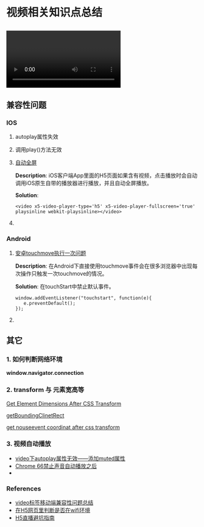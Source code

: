 # 视频相关知识点总结

## <video> 标签





##  兼容性问题

### IOS

1. autoplay属性失效

2. 调用play()方法无效

3. [自动全屏](https://www.yfmingo.cn/2017/08/24/UIWebVIew-play-video/)

   **Description**: iOS客户端App里面的H5页面如果含有视频，点击播放时会自动调用iOS原生自带的播放器进行播放，并且自动全屏播放。

   **Solution**: 

   `<video x5-video-player-type='h5' x5-video-player-fullscreen='true' playsinline webkit-playsinline></video>`

4. 

### Android

1. [安卓touchmove执行一次问题](https://www.jianshu.com/p/6585b4329917)

   **Description**: 在Android下直接使用touchmove事件会在很多浏览器中出现每次操作只触发一次touchmove的情况。

   **Solution**: 在touchStart中禁止默认事件。

   ```
   window.addEventListener("touchstart", function(e){
      e.preventDefault(); 
   });
   ```

2. 

## 其它

### 1. 如何判断网络环境

**window.navigator.connection** 

### 2. transform 与 元素宽高等

[Get Element Dimensions After CSS Transform](https://davidwalsh.name/get-element-dimensions-css-transform)

[getBoundingClinetRect](https://developer.mozilla.org/zh-CN/docs/Web/API/Element/getBoundingClientRect)

[get nouseevent coordinat after css transform](https://stackoverflow.com/questions/6773481/how-to-get-the-mouseevent-coordinates-for-an-element-that-has-css3-transform)

### 3. 视频自动播放

+ [video下autoplay属性无效——添加muted属性](https://blog.csdn.net/taiyangmiaomiao/article/details/80266625)
+ [Chrome 66禁止声音自动播放之后](https://juejin.im/post/5af7129bf265da0b8262df4c)
+ 



### References

+ [video标签移动端兼容性问题总结](https://github.com/congtou221/blog/issues/18)
+ [在H5网页里判断是否在wifi环境](http://blog.he29.com/wblog/?p=1049)
+ [H5直播避坑指南](http://djt.qq.com/article/view/1563)





